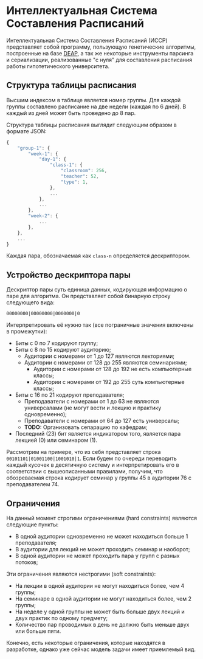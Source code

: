 # Интеллектуальная Система Составления Расписаний

Интеллектуальная Система Составления Расписаний (ИССР) представляет собой 
программу, пользующую генетические алгоритмы, построенные на базе [DEAP](https://github.com/DEAP/deap), 
а так же некоторые инструменты парсинга и сериализации, реализованные "с нуля" 
для составления расписания работы гипотетического университета.

## Структура таблицы расписания

Высшим индексом в таблице является номер группы. Для каждой группы составлено 
расписание на две недели (каждая по 6 дней). В каждый из дней может быть 
проведено до 8 пар.

Структура таблицы расписания выглядит следующим образом в формате JSON:
```ts
{
    "group-1": {
        "week-1": {
            "day-1": {
                "class-1": {
                    "classroom": 256,
                    "teacher": 52,
                    "type": 1,
                },
                ...
            },
            ...
        },
        "week-2": {
            ...
        },
    },
    ...
}
```

Каждая пара, обозначаемая как `class-n` определяется дескриптором.

## Устройство дескриптора пары

Дескриптор пары суть единица данных, кодирующая информацию о паре для алгоритма.
Он представляет собой бинарную строку следующего вида:
```
00000000|00000000|0000000|0
```

Интерпретировать её нужно так (все пограничные значения включены в промежутки):
- Биты с 0 по 7 кодируют группу;
- Биты с 8 по 15 кодируют аудиторию;
    - Аудитории с номерами от 1 до 127 являются лекториями;
    - Аудитории с номерами от 128 до 255 являются семинариями;
        - Аудитории с номерами от 128 до 192 не есть компьютерные классы;
        - Аудитории с номерами от 192 до 255 суть компьютерные классы;
- Биты с 16 по 21 кодируют преподавателя;
    - Преподаватели с номерами от 1 до 63 не являются универсалами (не могут вести и лекцию и практику одновременно);
    - Преподаватели с номерами от 64 до 127 есть универсалы;
    - **TODO:** Организовать сепарацию по кафедрам; 
- Последний (23) бит является индикатором того, является пара лекцией (0) или семинаром (1).

Рассмотрим на примере, что из себя представляет строка 
`00101101|01001100|1001010|1`.
Если будем по очереди переводить каждый кусочек в десятичную систему и 
интерпретировать его в соответствии с вышеописанными правилами, получим, что 
обозреваемая строка кодирует семинар у группы 45 в аудитории 76 с 
преподавателем 74.

## Ограничения

На данный момент строгими ограничениями (hard constraints) являются следующие 
пункты:
- В одной аудитории одновременно не может находиться больше 1 преподавателя;
- В аудитории для лекций не может проходить семинар и наоборот;
- В одной аудитории не может проходить пара у групп с разных потоков;

Эти ограничения являются нестрогими (soft constraints):
- На лекции в одной аудитории не могут находиться более, чем 4 группы;
- На семинаре в одной аудитории не могут находиться более, чем 2 группы;
- На неделе у одной группы не может быть больше двух лекций и двух практик по одному предмету;
- Количество пар проводимых в день не должно быть меньше двух или больше пяти.

Конечно, есть некоторые ограничения, которые находятся в разработке, однако уже 
сейчас модель задачи имеет приемлемый вид.
